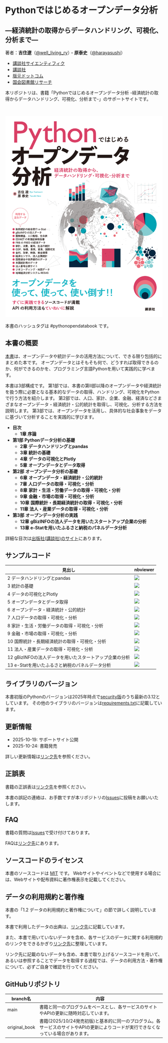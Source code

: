 # Pythonではじめるオープンデータ分析
## ―経済統計の取得からデータハンドリング、可視化、分析まで―

著者：**吉住遼**（[@well_living_ry](https://x.com/well_living_ry)）・**原泰史**（[@harayasushi](https://x.com/harayasushi)）

- [講談社サイエンティフィク](https://www.kspub.co.jp/book/detail/5412251.html)
- [講談社](https://www.kodansha.co.jp/book/products/0000419304)
- [版元ドットコム](https://www.hanmoto.com/bd/isbn/9784065412251)
- [国会図書館リサーチ](https://ndlsearch.ndl.go.jp/books/R100000137-I9784065412251)

本リポジトリは、書籍「Pythonではじめるオープンデータ分析 -経済統計の取得からデータハンドリング、可視化、分析まで-」のサポートサイトです。

<br>
     
![書籍の表紙](assets/images/python_opendata_book_cover.jpg)

本書のハッシュタグは #pythonopendatabook です。

## 本書の概要

[本書](https://www.kodansha.co.jp/book/products/0000419304)は、オープンデータや統計データの活用方法について、できる限り包括的にまとめた本です。
オープンデータとはそもそも何で、どうすれば取得できるのか、何ができるのかを、プログラミング言語Pythonを用いて実践的に学べます。

本書は3部構成です。
第1部では、本書の第Ⅱ部以降のオープンデータや経済統計を扱う際に必要となる基本的なデータの取得、ハンドリング、可視化をPythonで行う方法を紹介します。
第2部では、人口、家計、企業、金融、経済などさまざまなオープンデータ・経済統計・公的統計を取得し、可視化、分析する方法を説明します。
第3部では、オープンデータを活用し、具体的な社会事象をデータに基づいて分析することを実践的に学びます。


- **目次** 
    - **1章** **序論**   
- **第1部** **Pythonデータ分析の基礎**
    - **2章** **データハンドリングとpandas**     
    - **3章** **統計の基礎**     
    - **4章** **データの可視化とPlotly**    
    - **5章** **オープンデータとデータ取得**     
- **第2部** **オープンデータ分析の基礎**
    - **6章** **オープンデータ・経済統計・公的統計**     
    - **7章** **人口データの取得・可視化・分析**     
    - **8章** **家計・生活・労働データの取得・可視化・分析**     
    - **9章** **金融・市場の取得・可視化・分析**     
    - **10章** **国際統計・長期経済統計の取得・可視化・分析**     
    - **11章** **法人・産業データの取得・可視化・分析**    
- **第3部** **オープンデータ分析の実践** 
    - **12章** **gBizINFOの法人データを用いたスタートアップ企業の分析**     
    - **13章** **e-Statを用いたふるさと納税のパネルデータ分析**    

詳細な目次は[出版社(講談社)のサイト](https://www.kodansha.co.jp/book/products/0000419304)にあります。

## サンプルコード

見出し|nbviewer|
---|---|
2 データハンドリングとpandas | [![](https://img.shields.io/badge/render-nbviewer-orange.svg)](https://nbviewer.org/github/python-opendata-analysis/python-opendata-analysis-book/blob/main/code/ch02_data_wrangling.ipynb) | 
3 統計の基礎 | [![](https://img.shields.io/badge/render-nbviewer-orange.svg)](https://nbviewer.org/github/python-opendata-analysis/python-opendata-analysis-book/blob/main/ch03_statistics.ipynb) | 
4 データの可視化とPlotly | [![](https://img.shields.io/badge/render-nbviewer-orange.svg)](https://nbviewer.org/github/python-opendata-analysis/python-opendata-analysis-book/blob/main/ch04_data_visualization.ipynb) | 
5 オープンデータとデータ取得 | [![](https://img.shields.io/badge/render-nbviewer-orange.svg)](https://nbviewer.org/github/python-opendata-analysis/python-opendata-analysis-book/blob/main/ch05_opendata_and_gettingdata.ipynb) |
6 オープンデータ・経済統計・公的統計 | [![](https://img.shields.io/badge/render-nbviewer-orange.svg)](https://nbviewer.org/github/python-opendata-analysis/python-opendata-analysis-book/blob/main/ch06_official_statistic.ipynb) |
7 人口データの取得・可視化・分析 | [![](https://img.shields.io/badge/render-nbviewer-orange.svg)](https://nbviewer.org/github/python-opendata-analysis/python-opendata-analysis-book/blob/main/ch07_population.ipynb) | 
8 家計・生活・労働データの取得・可視化・分析 | [![](https://img.shields.io/badge/render-nbviewer-orange.svg)](https://nbviewer.org/github/python-opendata-analysis/python-opendata-analysis-book/blob/main/ch08_households.ipynb) | 
9 金融・市場の取得・可視化・分析 | [![](https://img.shields.io/badge/render-nbviewer-orange.svg)](https://nbviewer.org/github/python-opendata-analysis/python-opendata-analysis-book/blob/main/ch09_finance.ipynb) | 
10 国際統計・長期経済統計の取得・可視化・分析 | [![](https://img.shields.io/badge/render-nbviewer-orange.svg)](https://nbviewer.org/github/python-opendata-analysis/python-opendata-analysis-book/blob/main/ch10_sna_and_economic_statistics.ipynb) | 
11 法人・産業データの取得・可視化・分析 | [![](https://img.shields.io/badge/render-nbviewer-orange.svg)](https://nbviewer.org/github/python-opendata-analysis/python-opendata-analysis-book/blob/main/ch11_industry.ipynb) | 
12 gBizINFOの法人データを用いたスタートアップ企業の分析 | [![](https://img.shields.io/badge/render-nbviewer-orange.svg)](https://nbviewer.org/github/python-opendata-analysis/python-opendata-analysis-book/blob/main/ch12_startup.ipynb) | 
13 e-Statを用いたふるさと納税のパネルデータ分析 | [![](https://img.shields.io/badge/render-nbviewer-orange.svg)](https://nbviewer.org/github/python-opendata-analysis/python-opendata-analysis-book/blob/main/ch13_paneldata.ipynb) | 

## ライブラリのバージョン

本書初版のPythonのバージョンは2025年時点で[security版](https://devguide.python.org/versions/)のうち最新の3.12としています。
その他のライブラリのバージョンは[requirements.txt](https://github.com/python-opendata-analysis/python-opendata-analysis-book/blob/main/requirements.txt)に記載しています。

## 更新情報

- 2025-10-19: サポートサイト公開
- 2025-10-24: 書籍発売

詳しい更新情報は[リンク先](https://github.com/python-opendata-analysis/python-opendata-analysis-book/blob/main/UPDATE.md)を参照ください。

## 正誤表

書籍の正誤表は[リンク先](https://github.com/python-opendata-analysis/python-opendata-analysis-book/blob/main/UPDATE.md)を参照ください。

本書の誤記の連絡は、お手数ですが本リポジトリの[Issues](https://github.com/python-opendata-analysis/python-opendata-analysis-book/issues)に投稿をお願いいたします。

## FAQ 

書籍の質問は[Issues](https://github.com/python-opendata-analysis/python-opendata-analysis-book/issues)で受け付けております。

FAQは[リンク先](https://github.com/python-opendata-analysis/python-opendata-analysis-book/blob/main/FAQ.md)にあります。

## ソースコードのライセンス

本書のソースコードは [MIT](https://github.com/python-opendata-analysis/python-opendata-analysis-book/blob/main/LICENSE) です。
Webサイトやイベントなどで使用する場合には、Webサイトや配布資料に著作権表示を記載してください。

## データの利用規約と著作権

本書の「1.2 データの利用規約と著作権について」の節で詳しく説明しています。

本書で利用したデータの出典は、[リンク先](https://github.com/python-opendata-analysis/python-opendata-analysis-book/tree/main/terms_of_use)に記載しています。

また、本書で用いていないデータを含め、各サービスのデータに関する利用規約のリンクをできるかぎり[リンク先](https://github.com/python-opendata-analysis/python-opendata-analysis-book/tree/main/terms_of_use)に整理しています。

リンク先に記載のないデータも含め、本書で取り上げるソースコードを用いて、あるいは参照することでデータを取得する過程では、データの利用方法・著作権について、必ずご自身で確認を行ってください。

## GitHubリポジトリ

| branch名 | 内容 |
| ------------- | ------------------------------------------------------------ |
| main | 書籍と同一のプログラムをベースとし、各サービスのサイトやAPIの更新に随時対応しています。 |
| original_book | 書籍(2025/10/24発売初版)と基本的に同一のプログラム。各サービスのサイトやAPIの更新によりコードが実行できなくなっている場合があります。 |

